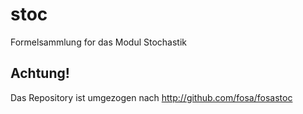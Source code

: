stoc
========

Formelsammlung for das Modul Stochastik 

Achtung! 
--------
Das Repository ist umgezogen nach http://github.com/fosa/fosastoc
